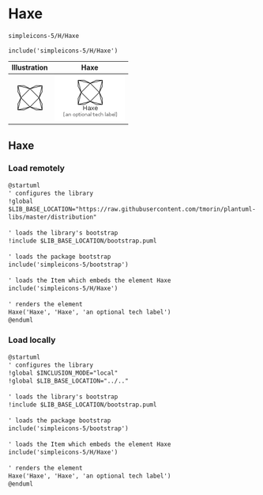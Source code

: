 # Haxe


```text
simpleicons-5/H/Haxe
```

```text
include('simpleicons-5/H/Haxe')
```



| Illustration | Haxe |
| :---: | :---: |
| ![illustration for Illustration](../../simpleicons-5/H/Haxe.png) | ![illustration for Haxe](../../simpleicons-5/H/Haxe.Local.png) |




## Haxe

### Load remotely
```plantuml
@startuml
' configures the library
!global $LIB_BASE_LOCATION="https://raw.githubusercontent.com/tmorin/plantuml-libs/master/distribution"

' loads the library's bootstrap
!include $LIB_BASE_LOCATION/bootstrap.puml

' loads the package bootstrap
include('simpleicons-5/bootstrap')

' loads the Item which embeds the element Haxe
include('simpleicons-5/H/Haxe')

' renders the element
Haxe('Haxe', 'Haxe', 'an optional tech label')
@enduml
```

### Load locally
```plantuml
@startuml
' configures the library
!global $INCLUSION_MODE="local"
!global $LIB_BASE_LOCATION="../.."

' loads the library's bootstrap
!include $LIB_BASE_LOCATION/bootstrap.puml

' loads the package bootstrap
include('simpleicons-5/bootstrap')

' loads the Item which embeds the element Haxe
include('simpleicons-5/H/Haxe')

' renders the element
Haxe('Haxe', 'Haxe', 'an optional tech label')
@enduml
```

